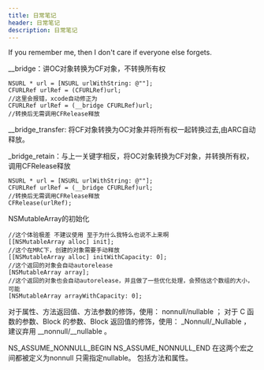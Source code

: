 ```yaml
---
title: 日常笔记
header: 日常笔记
description: 日常笔记
---
```


If you remember me, then I don't care if everyone else forgets.

__bridge：讲OC对象转换为CF对象，不转换所有权

	NSURL * url = [NSURL urlWithString: @""];
	CFURLRef urlRef = (CFURLRef)url;
	//这里会报错，xcode自动修正为
	CFURLRef urlRef = (__bridge CFURLRef)url;
	//转换后无需调用CFRelease释放

__bridge_transfer: 将CF对象转换为OC对象并将所有权一起转换过去,由ARC自动释放。

_bridge_retain：与上一关键字相反，将OC对象转换为CF对象，并转换所有权，调用CFRelease释放

	NSURL * url = [NSURL urlWithString: @""];
	CFURLRef urlRef = (__bridge CFURLRef)url;
	//转换后无需调用CFRelease释放
	CFRelease(urlRef);
	
NSMutableArray的初始化

	//这个体验极差 不建议使用 至于为什么我特么也说不上来啊
	[[NSMutableArray alloc] init];
	//这个在MRC下，创建的对象需要手动释放
	[[NSMutableArray alloc] initWithCapacity: 0];
	//这个返回的对象会自动autorelease
	[NSMutableArray array];
	//这个返回的对象也会自动autorelease，并且做了一些优化处理，会预估这个数组的大小，可能
	[NSMutableArray arrayWithCapacity: 0];
	
对于属性、方法返回值、方法参数的修饰，使用： nonnull/nullable ； 对于 C 函数的参数、Block 的参数、Block 返回值的修饰，使用： \_Nonnull/_Nullable ， 建议弃用 __nonnull/__nullable 。

NS_ASSUME_NONNULL_BEGIN
NS_ASSUME_NONNULL_END
在这两个宏之间都被定义为nonnull 只需指定nullable。
包括方法和属性。

